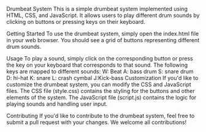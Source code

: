 Drumbeat System
This is a simple drumbeat system implemented using HTML, CSS, and JavaScript. It allows users to play different drum sounds by clicking on buttons or pressing keys on their keyboard.

Getting Started
To use the drumbeat system, simply open the index.html file in your web browser. You should see a grid of buttons representing different drum sounds.

Usage
To play a sound, simply click on the corresponding button or press the key on your keyboard that corresponds to that sound. The following keys are mapped to different sounds:
W: Beat
A: bass drum
S: snare drum
D: hi-hat
K: snare
L: crash cymbal
J:Kick-bass
Customization
If you'd like to customize the drumbeat system, you can modify the CSS and JavaScript files. The CSS file (style.css) contains the styling for the buttons and other elements of the system. The JavaScript file (script.js) contains the logic for playing sounds and handling user input.

Contributing
If you'd like to contribute to the drumbeat system, feel free to submit a pull request with your changes. We welcome all contributions!
